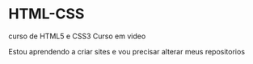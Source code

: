 # HTML-CSS
 curso de HTML5 e CSS3 Curso em video

Estou aprendendo a criar sites e vou precisar alterar meus repositorios
